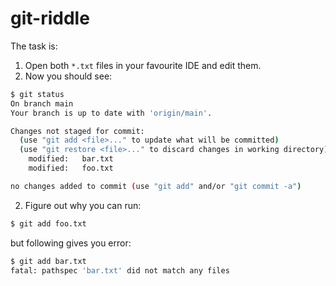 # git-riddle

The task is:

1) Open both `*.txt` files in your favourite IDE and edit them.
2) Now you should see:
```sh
$ git status
On branch main
Your branch is up to date with 'origin/main'.

Changes not staged for commit:
  (use "git add <file>..." to update what will be committed)
  (use "git restore <file>..." to discard changes in working directory)
	modified:   bar.txt
	modified:   foo.txt

no changes added to commit (use "git add" and/or "git commit -a")
```
2) Figure out why you can run:
```sh
$ git add foo.txt
```
but following gives you error:
```sh
$ git add bar.txt
fatal: pathspec 'bar.txt' did not match any files
```